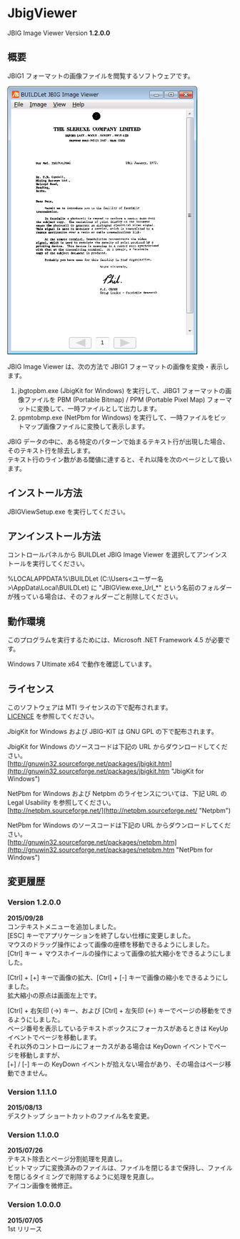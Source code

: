 JbigViewer
==========

JBIG Image Viewer Version **1.2.0.0**


概要
----
JBIG1 フォーマットの画像ファイルを閲覧するソフトウェアです。  

![Screenshot](/images/JBIGView.png "Screenshot")

JBIG Image Viewer は、次の方法で JBIG1 フォーマットの画像を変換・表示します。  
  1. jbgtopbm.exe (JbigKit for Windows) を実行して、JIBG1 フォーマットの画像ファイルを 
     PBM (Portable Bitmap) / PPM (Portable Pixel Map) フォーマットに変換して、一時ファイルとして出力します。
  2. ppmtobmp.exe (NetPbm for Windows) を実行して、一時ファイルをビットマップ画像ファイルに変換して表示します。

JBIG データの中に、ある特定のパターンで始まるテキスト行が出現した場合、そのテキスト行を除去します。  
テキスト行のライン数がある閾値に達すると、それ以降を次のページとして扱います。


インストール方法
----------------
JBIGViewSetup.exe を実行してください。


アンインストール方法
--------------------
コントロールパネルから BUILDLet JBIG Image Viewer を選択してアンインストールを実行してください。  
  
%LOCALAPPDATA%\BUILDLet (C:\Users\<ユーザー名>\AppData\Local\BUILDLet) に "JBIGView.exe_Url_*"
という名前のフォルダーが残っている場合は、そのフォルダーごと削除してください。


動作環境
--------
このプログラムを実行するためには、Microsoft .NET Framework 4.5 が必要です。  
  
Windows 7 Ultimate x64 で動作を確認しています。


ライセンス
----------
このソフトウェアは MTI ライセンスの下で配布されます。  
[LICENCE](/LICENSE "LICENSE") を参照してください。


JbigKit for Windows および JBIG-KIT は GNU GPL の下で配布されます。  

JbigKit for Windows のソースコードは下記の URL からダウンロードしてください。  
[http://gnuwin32.sourceforge.net/packages/jbigkit.htm](http://gnuwin32.sourceforge.net/packages/jbigkit.htm "JbigKit for Windows")
  
  
NetPbm for Windows および Netpbm のライセンスについては、下記 URL の Legal Usability を参照してください。  
[http://netpbm.sourceforge.net/](http://netpbm.sourceforge.net/ "Netpbm")  

NetPbm for Windows のソースコードは下記の URL からダウンロードしてください。  
[http://gnuwin32.sourceforge.net/packages/netpbm.htm](http://gnuwin32.sourceforge.net/packages/netpbm.htm "NetPbm for Windows")


変更履歴
--------
### Version 1.2.0.0
**2015/09/28**  
  コンテキストメニューを追加しました。  
  [ESC] キーでアプリケーションを終了しない仕様に変更しました。  
  マウスのドラッグ操作によって画像の座標を移動できるようにしました。  
  [Ctrl] キー + マウスホイールの操作によって画像の拡大縮小をできるようにしました。  


  [Ctrl] + [+] キーで画像の拡大、[Ctrl] + [-] キーで画像の縮小をできるようにしました。  
  拡大縮小の原点は画面左上です。  


  [Ctrl] + 右矢印 (→) キー、および [Ctrl] + 左矢印 (←) キーでページの移動をできるようにしました。  
  ページ番号を表示しているテキストボックスにフォーカスがあるときは KeyUp イベントでページを移動します。  
  それ以外のコントロールにフォーカスがある場合は KeyDown イベントでページを移動しますが、  
  [+] / [-] キーの KeyDown イベントが拾えない場合があり、その場合はページ移動できません。  

### Version 1.1.1.0
**2015/08/13**  
デスクトップ ショートカットのファイル名を変更。  

### Version 1.1.0.0
**2015/07/26**  
テキスト除去とページ分割処理を見直し。  
ビットマップに変換済みのファイルは、ファイルを閉じるまで保持し、ファイルを閉じるタイミングで削除するように処理を見直し。  
アイコン画像を微修正。  

### Version 1.0.0.0
**2015/07/05**  
1st リリース
